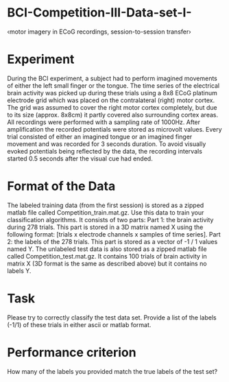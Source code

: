 # BCI-Competition-III-Data-set-I-
‹motor imagery in ECoG recordings, session-to-session transfer›

# Experiment
During the BCI experiment, a subject had to perform imagined movements of either the left small finger or the tongue. The time series of the electrical brain activity was picked up during these trials using a 8x8 ECoG platinum electrode grid which was placed on the contralateral (right) motor cortex. The grid was assumed to cover the right motor cortex completely, but due to its size (approx. 8x8cm) it partly covered also surrounding cortex areas. All recordings were performed with a sampling rate of 1000Hz. After amplification the recorded potentials were stored as microvolt values. Every trial consisted of either an imagined tongue or an imagined finger movement and was recorded for 3 seconds duration. To avoid visually evoked potentials being reflected by the data, the recording intervals started 0.5 seconds after the visual cue had ended.

# Format of the Data
The labeled training data (from the first session) is stored as a zipped matlab file called Competition_train.mat.gz. Use this data to train your classification algorithms. It consists of two parts:
Part 1: the brain activity during 278 trials. This part is stored in a 3D matrix named X using the following format: [trials x electrode channels x samples of time series].
Part 2: the labels of the 278 trials. This part is stored as a vector of -1 / 1 values named Y.
The unlabeled test data is also stored as a zipped matlab file called Competition_test.mat.gz. It contains 100 trials of brain activity in matrix X (3D format is the same as described above) but it contains no labels Y.

# Task
Please try to correctly classify the test data set. Provide a list of the labels (-1/1) of these trials in either ascii or matlab format. 

# Performance criterion
How many of the labels you provided match the true labels of the test set?

